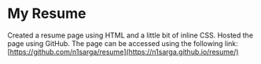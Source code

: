 # My Resume

Created a resume page using HTML and a little bit of inline CSS. Hosted the page using GitHub. The page can be accessed using the following link: [https://github.com/n1sarga/resume](https://n1sarga.github.io/resume/)

